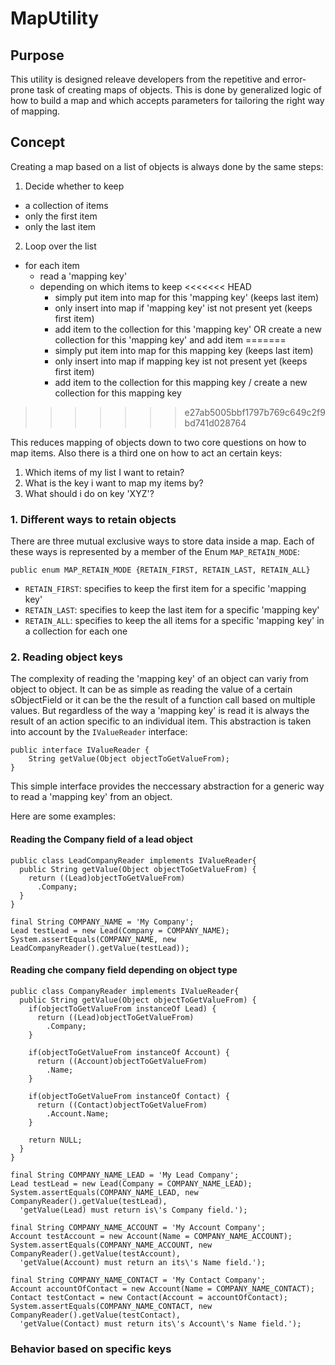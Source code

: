 # MapUtility
## Purpose
This utility is designed releave developers from the repetitive and error-prone task of creating maps of objects. This is done by generalized logic of how to build a map and which accepts parameters for tailoring the right way of mapping.

## Concept
Creating a map based on a list of objects is always done by the same steps:

1. Decide whether to keep
  * a collection of items
  * only the first item
  * only the last item
2. Loop over the list
  * for each item
    * read a 'mapping key'
    * depending on which items to keep
<<<<<<< HEAD
      * simply put item into map for this 'mapping key' (keeps last item)
      * only insert into map if 'mapping key' ist not present yet (keeps first item)
      * add item to the collection for this 'mapping key' OR create a new collection for this 'mapping key' and add item
=======
      * simply put item into map for this mapping key (keeps last item)
      * only insert into map if mapping key ist not present yet (keeps first item)
      * add item to the collection for this mapping key / create a new collection for this mapping key
>>>>>>> e27ab5005bbf1797b769c649c2f9bd741d028764

This reduces mapping of objects down to two core questions on how to map items. Also there is a third one on how to act an certain keys:
1. Which items of my list I want to retain?
2. What is the key i want to map my items by?
3. What should i do on key 'XYZ'?

### 1. Different ways to retain objects

There are three mutual exclusive ways to store data inside a map. Each of these ways is represented by a member of the Enum `MAP_RETAIN_MODE`:

    public enum MAP_RETAIN_MODE {RETAIN_FIRST, RETAIN_LAST, RETAIN_ALL}

* `RETAIN_FIRST`: specifies to keep the first item for a specific 'mapping key'
* `RETAIN_LAST`: specifies to keep the last item for a specific 'mapping key'
* `RETAIN_ALL`: specifies to keep the all items for a specific 'mapping key' in a collection for each one

### 2. Reading object keys

The complexity of reading the 'mapping key' of an object can variy from object to object. It can be as simple as reading the value of a certain sObjectField or it can be the the result of a function call based on multiple values.
But regardless of the way a 'mapping key' is read it is always the result of an action specific to an individual item. This abstraction is taken into account by the `IValueReader` interface:

    public interface IValueReader {
        String getValue(Object objectToGetValueFrom);
    }

This simple interface provides the neccessary abstraction for a generic way to read a 'mapping key' from an object.

Here are some examples:

#### Reading the Company field of a lead object ####

    public class LeadCompanyReader implements IValueReader{
      public String getValue(Object objectToGetValueFrom) {
        return ((Lead)objectToGetValueFrom)
          .Company;
      }
    }

    final String COMPANY_NAME = 'My Company';
    Lead testLead = new Lead(Company = COMPANY_NAME);
    System.assertEquals(COMPANY_NAME, new LeadCompanyReader().getValue(testLead));

#### Reading che company field depending on object type  ####    

    public class CompanyReader implements IValueReader{
      public String getValue(Object objectToGetValueFrom) {
        if(objectToGetValueFrom instanceOf Lead) {
          return ((Lead)objectToGetValueFrom)
            .Company;
        }

        if(objectToGetValueFrom instanceOf Account) {
          return ((Account)objectToGetValueFrom)
            .Name;
        }

        if(objectToGetValueFrom instanceOf Contact) {
          return ((Contact)objectToGetValueFrom)
            .Account.Name;
        }

        return NULL;
      }
    }

    final String COMPANY_NAME_LEAD = 'My Lead Company';
    Lead testLead = new Lead(Company = COMPANY_NAME_LEAD);
    System.assertEquals(COMPANY_NAME_LEAD, new CompanyReader().getValue(testLead),
      'getValue(Lead) must return is\'s Company field.');

    final String COMPANY_NAME_ACCOUNT = 'My Account Company';
    Account testAccount = new Account(Name = COMPANY_NAME_ACCOUNT);
    System.assertEquals(COMPANY_NAME_ACCOUNT, new CompanyReader().getValue(testAccount),
      'getValue(Account) must return an its\'s Name field.');

    final String COMPANY_NAME_CONTACT = 'My Contact Company';
    Account accountOfContact = new Account(Name = COMPANY_NAME_CONTACT);
    Contact testContact = new Contact(Account = accountOfContact);
    System.assertEquals(COMPANY_NAME_CONTACT, new CompanyReader().getValue(testContact),
      'getValue(Contact) must return its\'s Account\'s Name field.');


    
### Behavior based on specific keys

